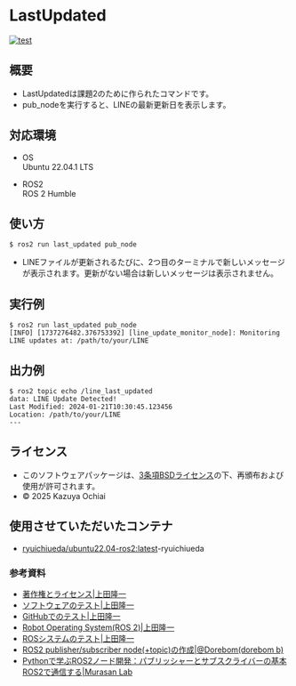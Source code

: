 # LastUpdated
[![test](https://github.com/Kaz-stark/LastUpdated/actions/workflows/test.yml/badge.svg)](https://github.com/Kaz-stark/LastUpdated/actions/workflows/test.yml)  

## 概要
- LastUpdatedは課題2のために作られたコマンドです。  
- pub_nodeを実行すると、LINEの最新更新日を表示します。  

## 対応環境  
- OS  
    Ubuntu 22.04.1 LTS  

- ROS2  
    ROS 2 Humble  

## 使い方  
```
$ ros2 run last_updated pub_node
```  
- LINEファイルが更新されるたびに、2つ目のターミナルで新しいメッセージが表示されます。更新がない場合は新しいメッセージは表示されません。  

## 実行例  
```
$ ros2 run last_updated pub_node
[INFO] [1737276482.376753392] [line_update_monitor_node]: Monitoring LINE updates at: /path/to/your/LINE
```  

## 出力例  
```  
$ ros2 topic echo /line_last_updated
data: LINE Update Detected!
Last Modified: 2024-01-21T10:30:45.123456
Location: /path/to/your/LINE
---
```


## ライセンス  
- このソフトウェアパッケージは、[3条項BSDライセンス](https://github.com/Kaz-stark/LastUpdated/blob/main/LICENSE)の下、再頒布および使用が許可されます。  
- © 2025 Kazuya Ochiai  


## 使用させていただいたコンテナ  
- [ryuichiueda/ubuntu22.04-ros2:latest](https://hub.docker.com/r/ryuichiueda/ubuntu22.04-ros2)-ryuichiueda

### 参考資料
- [著作権とライセンス|上田隆一](https://ryuichiueda.github.io/slides_marp/robosys2024/lesson5.html#1)  
- [ソフトウェアのテスト|上田隆一](https://ryuichiueda.github.io/slides_marp/robosys2024/lesson6.html)  
- [GitHubでのテスト|上田隆一](https://ryuichiueda.github.io/slides_marp/robosys2024/lesson7.html#1)
- [Robot Operating System(ROS 2)|上田隆一](https://ryuichiueda.github.io/slides_marp/robosys2024/lesson8.html#24)  
- [ROSシステムのテスト|上田隆一](https://ryuichiueda.github.io/slides_marp/robosys2024/lesson10.html#4)  
- [ROS2 publisher/subscriber node(+topic)の作成|@Dorebom(dorebom b)](https://qiita.com/Dorebom/items/47fb67e5e47a205f1395)  
- [Pythonで学ぶROS2ノード開発：パブリッシャーとサブスクライバーの基本ROS2で通信する|Murasan Lab](https://murasan-net.com/2024/09/23/ros2-publisher-subscriber-python/)  
  

